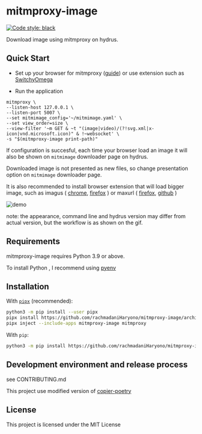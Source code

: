 # mitmproxy-image

<!-- [![ci](https://github.com/rachmadaniHaryono/mitmproxy-image/workflows/ci/badge.svg)](https://github.com/rachmadaniHaryono/mitmproxy-image/actions?query=workflow%3Aci) -->
<!-- [![documentation](https://img.shields.io/badge/docs-mkdocs%20material-blue.svg?style=flat)](https://rachmadaniHaryono.github.io/mitmproxy-image/) -->
<!-- [![pypi version](https://img.shields.io/pypi/v/mitmproxy-image.svg)](https://pypi.org/project/mitmproxy-image/) -->
<!-- [![gitter](https://badges.gitter.im/join%20chat.svg)](https://gitter.im/mitmproxy-image/community) -->
[![Code style: black](https://img.shields.io/badge/code%20style-black-000000.svg)](https://github.com/psf/black)

Download image using mitmproxy on hydrus.

## Quick Start

- Set up your browser for mitmproxy ([guide](https://docs.mitmproxy.org/stable/overview-getting-started/)) or
use extension such as [SwitchyOmega](https://github.com/FelisCatus/SwitchyOmega)

- Run the application

```console
mitmproxy \
--listen-host 127.0.0.1 \
--listen-port 5007 \
--set mitmimage_config='~/mitmimage.yaml' \
--set view_order=size \
--view-filter '~m GET & ~t "(image|video)/(?!svg.xml|x-icon|vnd.microsoft.icon)" & !~websocket' \
-s "$(mitmproxy-image print-path)"
```

If configuration is succesful,
each time your browser load an image
it will also be shown on `mitmimage` downloader page on hydrus.

Downloaded image is not presented as new files,
so change presentation option on `mitmimage` downloader page.

It is also recommended to install browser extension that will load bigger image,
such as imagus (
[chrome](https://chrome.google.com/webstore/detail/imagus/immpkjjlgappgfkkfieppnmlhakdmaab?hl=en),
[firefox](https://addons.mozilla.org/en-US/firefox/addon/imagus/)
) or maxurl (
[firefox](https://addons.mozilla.org/en-US/firefox/addon/image-max-url/),
[github](https://github.com/qsniyg/maxurl)
)

![demo](https://user-images.githubusercontent.com/6340878/111593026-776fe280-8804-11eb-904e-1a1ae0ac960e.gif)

note: the appearance, command line and hydrus version may differ from actual version,
but the workflow is as shown on the gif.

## Requirements

mitmproxy-image requires Python 3.9 or above.

To install Python , I recommend using [pyenv](https://github.com/pyenv/pyenv)

## Installation

With [`pipx`](https://github.com/pipxproject/pipx) (recommended):
```bash
python3 -m pip install --user pipx
pipx install https://github.com/rachmadaniHaryono/mitmproxy-image/archive/refs/heads/master.zip
pipx inject --include-apps mitmproxy-image mitmproxy
```

With `pip`:
```bash
python3 -m pip install https://github.com/rachmadaniHaryono/mitmproxy-image/archive/refs/heads/master.zip
```

## Development environment and release process

see CONTRIBUTING.md

This project use modified version of [copier-poetry](https://github.com/pawamoy/copier-poetry/)

## License

This project is licensed under the MIT License
